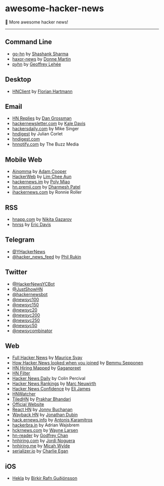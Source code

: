 
# awesome-hacker-news
:newspaper: More awesome hacker news!

---

## Command Line

- [go-hn](https://gitlab.com/shank/go-hn) by [Shashank Sharma](https://gitlab.com/u/shank)
- [haxor-news](https://github.com/donnemartin/haxor-news) by [Donne Martin](https://github.com/donnemartin)
- [pyhn](https://github.com/toxinu/pyhn) by [Geoffrey Lehée](https://github.com/toxinu)

## Desktop

- [HNClient](https://florian.github.io/HNClient) by [Florian Hartmann](https://github.com/florian)

## Email

- [HN Replies](http://www.hnreplies.com) by [Dan Grossman](https://github.com/dangrossman)
- [hackernewsletter.com](http://www.hackernewsletter.com) by [Kale Davis](https://github.com/kale)
- [hackersdaily.com](http://www.hackersdaily.com) by Mike Singer
- [hndigest](http://hndigest.wordpress.com) by Julian Corlet
- [hndigest.com](http://www.hndigest.com) 
- [hnnotify.com](http://hnnotify.com) by The Buzz Media

## Mobile Web

- [Ainomma](http://ainomma.azurewebsites.net/) by [Adam Cooper](https://github.com/adam7)
- [HackerWeb](http://hackerwebapp.com/) by [Lim Chee Aun](https://github.com/cheeaun)
- [hackernews.im](http://www.hackernews.im/) by [Poly Miao](https://github.com/polyrabbit/)
- [hn.premii.com](http://hn.premii.com/) by [Dharmesh Patel](https://github.com/premii)
- [ihackernews.com](http://ihackernews.com/) by Ronnie Roller

## RSS

- [hnapp.com](http://hnapp.com) by [Nikita Gazarov](https://github.com/raquo)
- [hnrss](https://edavis.github.io/hnrss) by [Eric Davis](https://github.com/edavis)

## Telegram

- [@YHackerNews](https://telegram.me/YHackerNews) 
- [@hacker_news_feed](https://telegram.me/hacker_news_feed) by [Phil Rukin](https://github.com/phil-r)

## Twitter

- [@HackerNewsYCBot](https://twitter.com/HackerNewsYCBot) 
- [@JustShowHN](https://twitter.com/JustShowHN) 
- [@hackernewsbot](https://twitter.com/hackernewsbot) 
- [@newsyc100](https://twitter.com/newsyc100) 
- [@newsyc150](https://twitter.com/newsyc150) 
- [@newsyc20](https://twitter.com/newsyc20) 
- [@newsyc200](https://twitter.com/newsyc200) 
- [@newsyc250](https://twitter.com/newsyc250) 
- [@newsyc50](https://twitter.com/newsyc50) 
- [@newsycombinator](https://twitter.com/newsycombinator) 

## Web

- [Full Hacker News](http://www.fullhn.com/) by [Maurice Svay](https://github.com/mauricesvay)
- [How Hacker News looked when you joined](http://bemmu.github.io/hncakeday/) by [Bemmu Sepponen](https://github.com/bemmu)
- [HN Hiring Mapped](http://gaganpreet.github.io/hn-hiring-mapped/src/web/) by [Gaganpreet](https://github.com/gaganpreet)
- [HN Filter](http://hn-filter.appspot.com/) 
- [Hacker News Daily](http://www.daemonology.net/hn-daily) by Colin Percival
- [Hacker News Rankings](http://hnrankings.info/) by [Marc Neuwirth](https://github.com/marcneuwirth)
- [Hacker News Confidence](http://hn.elijames.org/) by [Eli James](https://github.com/ejamesc)
- [HNWatcher](https://www.hnwatcher.com/) 
- [TiledHN](http://www.tiledhn.com/) by [Prakhar Bhandari](https://github.com/pbjr23)
- [Official Website](https://news.ycombinator.com) 
- [React HN](http://insin.github.io/react-hn/) by [Jonny Buchanan](https://github.com/insin)
- [Wayback HN](http://www.waybackhn.com/) by [Jonathan Dubin](https://github.com/jondubin)
- [hack.ernews.info](http://hack.ernews.info) by [Antonis Karamitros](https://github.com/AntouanK)
- [hackerbra.in](http://hackerbra.in) by Adrian Wajsbrem
- [hckrnews.com](http://hckrnews.com) by [Wayne Larsen](https://github.com/wvl)
- [hn-reader](http://chancancode.github.io/hn-reader) by [Godfrey Chan](https://github.com/chancancode)
- [hnhiring.com](http://hnhiring.com/) by [Jordi Noguera](https://github.com/jordinl)
- [hnhiring.me](http://hnhiring.me/) by [Micah Wylde](https://github.com/mwylde)
- [serializer.io](http://www.serializer.io) by [Charlie Egan](https://github.com/charlieegan3)

## iOS

- [Hekla](https://itunes.apple.com/us/app/hekla/id1405096983) by [Birkir Rafn Guðjónsson](https://github.com/birkir)

